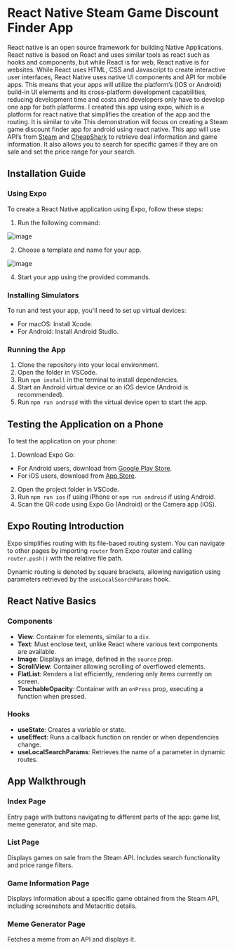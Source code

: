 # React Native Steam Game Discount Finder App

React native is an open source framework for building Native Applications. React native is based on React and uses similar tools as react such as hooks and components, but while React is for web, React native is for websites. While React uses HTML, CSS and Javascript to create interactive user interfaces, React Native uses native UI components and API for mobile apps. This means that your apps will utilize the platform’s (IOS or Android) build-in UI elements and its cross-platform development capabilities, reducing development time and costs and developers only have to develop one app for both platforms. I created this app using expo, which is a platform for react native that simplifies the creation of the app and the routing. It is similar to vite
This demonstration will focus on creating a Steam game discount finder app for android using react native. This app will use API’s from [Steam](https://steamcommunity.com/dev) and [CheapShark](https://apidocs.cheapshark.com) to retrieve deal information and game information. It also allows you to search for specific games if they are on sale and set the price range for your search. 

## Installation Guide

### Using Expo

To create a React Native application using Expo, follow these steps:

1. Run the following command:
   <br>
   
![image](https://github.com/UOA-CS732-SE750-Students-2024/cs732-assignment-Aldenmaiyor1/assets/140029118/bc75b8ed-b7bd-4363-9ce4-af8336d63157)

2. Choose a template and name for your app.
   <br>

![image](https://github.com/UOA-CS732-SE750-Students-2024/cs732-assignment-Aldenmaiyor1/assets/140029118/7b31ae1d-4fca-4c16-a098-fefd8f1720f4)

4. Start your app using the provided commands.

### Installing Simulators

To run and test your app, you'll need to set up virtual devices:

- For macOS: Install Xcode.
- For Android: Install Android Studio.

### Running the App

1. Clone the repository into your local environment.
2. Open the folder in VSCode.
3. Run `npm install` in the terminal to install dependencies.
4. Start an Android virtual device or an iOS device (Android is recommended).
5. Run `npm run android` with the virtual device open to start the app.

## Testing the Application on a Phone

To test the application on your phone:

1. Download Expo Go:
- For Android users, download from [Google Play Store](https://play.google.com/store/apps/details?id=host.exp.exponent&hl=en&gl=US).
- For iOS users, download from [App Store](https://apps.apple.com/us/app/expo-go/id982107779).
2. Open the project folder in VSCode.
3. Run `npm run ios` if using iPhone or `npm run android` if using Android.
4. Scan the QR code using Expo Go (Android) or the Camera app (iOS).

## Expo Routing Introduction

Expo simplifies routing with its file-based routing system. You can navigate to other pages by importing `router` from Expo router and calling `router.push()` with the relative file path.

Dynamic routing is denoted by square brackets, allowing navigation using parameters retrieved by the `useLocalSearchParams` hook.

## React Native Basics

### Components

- **View**: Container for elements, similar to a `div`.
- **Text**: Must enclose text, unlike React where various text components are available.
- **Image**: Displays an image, defined in the `source` prop.
- **ScrollView**: Container allowing scrolling of overflowed elements.
- **FlatList**: Renders a list efficiently, rendering only items currently on screen.
- **TouchableOpacity**: Container with an `onPress` prop, executing a function when pressed.

### Hooks

- **useState**: Creates a variable or state.
- **useEffect**: Runs a callback function on render or when dependencies change.
- **useLocalSearchParams**: Retrieves the name of a parameter in dynamic routes.

## App Walkthrough

### Index Page

Entry page with buttons navigating to different parts of the app: game list, meme generator, and site map.

### List Page

Displays games on sale from the Steam API. Includes search functionality and price range filters.

### Game Information Page

Displays information about a specific game obtained from the Steam API, including screenshots and Metacritic details.

### Meme Generator Page

Fetches a meme from an API and displays it.

